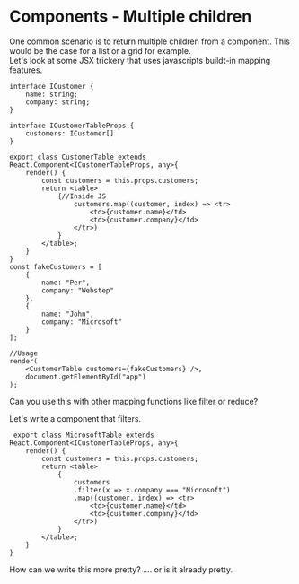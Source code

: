 # Components - Multiple children

One common scenario is to return multiple children from a component. This would be the case for a list or a grid for example.  
Let's look at some JSX trickery that uses javascripts buildt-in mapping features.

```
interface ICustomer {
    name: string;
    company: string;
}

interface ICustomerTableProps {
    customers: ICustomer[]
}

export class CustomerTable extends React.Component<ICustomerTableProps, any>{
    render() {
        const customers = this.props.customers;
        return <table>
            {//Inside JS
                customers.map((customer, index) => <tr>
                    <td>{customer.name}</td>
                    <td>{customer.company}</td>
                </tr>)
            }
        </table>;
    }
}
const fakeCustomers = [
    {
        name: "Per",
        company: "Webstep"
    }, 
    {
        name: "John",
        company: "Microsoft"
    }
];

//Usage 
render(
    <CustomerTable customers={fakeCustomers} />,
    document.getElementById("app")
);
```

Can you use this with other mapping functions like filter or reduce?

Let's write a component that filters.

```
 export class MicrosoftTable extends React.Component<ICustomerTableProps, any>{
    render() {
        const customers = this.props.customers;
        return <table>
            {
                customers
                .filter(x => x.company === "Microsoft")
                .map((customer, index) => <tr>
                    <td>{customer.name}</td>
                    <td>{customer.company}</td>
                </tr>)
            }
        </table>;
    }
}
```

How can we write this more pretty?  .... or is it already pretty.

